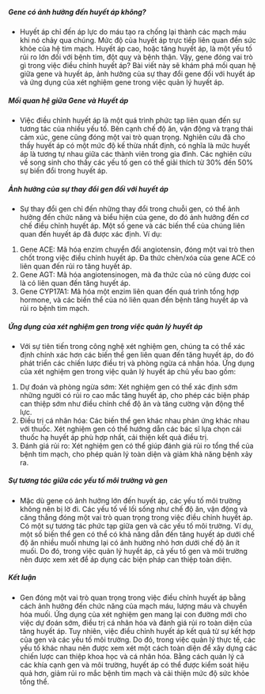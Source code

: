 ##### Gene có ảnh hưởng đến huyết áp không?
* Huyết áp chỉ đến áp lực do máu tạo ra chống lại thành các mạch máu khi nó chảy qua chúng. Mức độ của huyết áp trực tiếp liên quan đến sức khỏe của hệ tim mạch. Huyết áp cao, hoặc tăng huyết áp, là một yếu tố rủi ro lớn đối với bệnh tim, đột quỵ và bệnh thận. Vậy, gene đóng vai trò gì trong việc điều chỉnh huyết áp? Bài viết này sẽ khám phá mối quan hệ giữa gene và huyết áp, ảnh hưởng của sự thay đổi gene đối với huyết áp và ứng dụng của xét nghiệm gene trong việc quản lý huyết áp.

##### Mối quan hệ giữa Gene và Huyết áp
* Việc điều chỉnh huyết áp là một quá trình phức tạp liên quan đến sự tương tác của nhiều yếu tố. Bên cạnh chế độ ăn, vận động và trạng thái cảm xúc, gene cũng đóng một vai trò quan trọng. Nghiên cứu đã cho thấy huyết áp có một mức độ kế thừa nhất định, có nghĩa là mức huyết áp là tương tự nhau giữa các thành viên trong gia đình. Các nghiên cứu về song sinh cho thấy các yếu tố gen có thể giải thích từ 30% đến 50% sự biến đổi trong huyết áp.

##### Ảnh hưởng của sự thay đổi gen đối với huyết áp
* Sự thay đổi gen chỉ đến những thay đổi trong chuỗi gen, có thể ảnh hưởng đến chức năng và biểu hiện của gene, do đó ảnh hưởng đến cơ chế điều chỉnh huyết áp. Một số gene và các biến thể của chúng liên quan đến huyết áp đã được xác định. Ví dụ:

1. Gene ACE: Mã hóa enzim chuyển đổi angiotensin, đóng một vai trò then chốt trong việc điều chỉnh huyết áp. Đa thức chèn/xóa của gene ACE có liên quan đến rủi ro tăng huyết áp.
2. Gene AGT: Mã hóa angiotensinogen, mà đa thức của nó cũng được coi là có liên quan đến tăng huyết áp.
3. Gene CYP17A1: Mã hóa một enzim liên quan đến quá trình tổng hợp hormone, và các biến thể của nó liên quan đến bệnh tăng huyết áp và rủi ro bệnh tim mạch.

##### Ứng dụng của xét nghiệm gen trong việc quản lý huyết áp
* Với sự tiên tiến trong công nghệ xét nghiệm gen, chúng ta có thể xác định chính xác hơn các biến thể gen liên quan đến tăng huyết áp, do đó phát triển các chiến lược điều trị và phòng ngừa cá nhân hóa. Ứng dụng của xét nghiệm gen trong việc quản lý huyết áp chủ yếu bao gồm:

1. Dự đoán và phòng ngừa sớm: Xét nghiệm gen có thể xác định sớm những người có rủi ro cao mắc tăng huyết áp, cho phép các biện pháp can thiệp sớm như điều chỉnh chế độ ăn và tăng cường vận động thể lực.
2. Điều trị cá nhân hóa: Các biến thể gen khác nhau phản ứng khác nhau với thuốc. Xét nghiệm gen có thể hướng dẫn các bác sĩ lựa chọn cái thuốc hạ huyết áp phù hợp nhất, cải thiện kết quả điều trị.
3. Đánh giá rủi ro: Xét nghiệm gen có thể giúp đánh giá rủi ro tổng thể của bệnh tim mạch, cho phép quản lý toàn diện và giảm khả năng bệnh xảy ra.

##### Sự tương tác giữa các yếu tố môi trường và gen
* Mặc dù gene có ảnh hưởng lớn đến huyết áp, các yếu tố môi trường không nên bị lờ đi. Các yếu tố về lối sống như chế độ ăn, vận động và căng thẳng đóng một vai trò quan trọng trong việc điều chỉnh huyết áp. Có một sự tương tác phức tạp giữa gen và các yếu tố môi trường. Ví dụ, một số biến thể gen có thể có khả năng dẫn đến tăng huyết áp dưới chế độ ăn nhiều muối nhưng lại có ảnh hưởng nhỏ hơn dưới chế độ ăn ít muối. Do đó, trong việc quản lý huyết áp, cả yếu tố gen và môi trường nên được xem xét để áp dụng các biện pháp can thiệp toàn diện.

##### Kết luận
* Gen đóng một vai trò quan trọng trong việc điều chỉnh huyết áp bằng cách ảnh hưởng đến chức năng của mạch máu, lượng máu và chuyển hóa muối. Ứng dụng của xét nghiệm gen mang lại con đường mới cho việc dự đoán sớm, điều trị cá nhân hóa và đánh giá rủi ro toàn diện của tăng huyết áp. Tuy nhiên, việc điều chỉnh huyết áp kết quả từ sự kết hợp của gen và các yếu tố môi trường. Do đó, trong việc quản lý thực tế, các yếu tố khác nhau nên được xem xét một cách toàn diện để xây dựng các chiến lược can thiệp khoa học và cá nhân hóa. Bằng cách quản lý cả các khía cạnh gen và môi trường, huyết áp có thể được kiểm soát hiệu quả hơn, giảm rủi ro mắc bệnh tim mạch và cải thiện mức độ sức khỏe tổng thể.